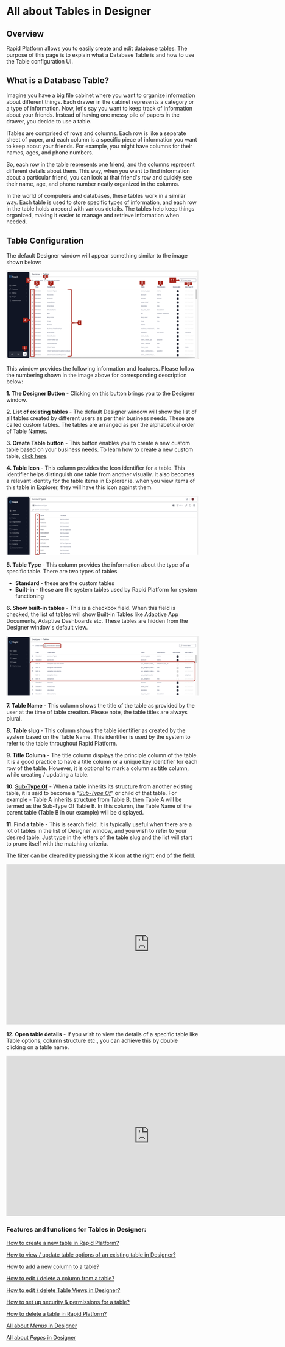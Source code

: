 # All about Tables in Designer

## Overview

Rapid Platform allows you to easily create and edit database tables. The purpose of this page is to explain what a Database Table is and how to use the Table configuration UI.

## What is a Database Table?

Imagine you have a big file cabinet where you want to organize information about different things. Each drawer in the cabinet represents a category or a type of information. Now, let's say you want to keep track of information about your friends. Instead of having one messy pile of papers in the drawer, you decide to use a table.

ITables are comprised of rows and columns. Each row is like a separate sheet of paper, and each column is a specific piece of information you want to keep about your friends. For example, you might have columns for their names, ages, and phone numbers.

So, each row in the table represents one friend, and the columns represent different details about them. This way, when you want to find information about a particular friend, you can look at that friend's row and quickly see their name, age, and phone number neatly organized in the columns.

In the world of computers and databases, these tables work in a similar way. Each table is used to store specific types of information, and each row in the table holds a record with various details. The tables help keep things organized, making it easier to manage and retrieve information when needed.

## Table Configuration

The default Designer window will appear something similar to the image shown below:

![Table Configuration Image](TableConfigurationImg.png)

This window provides the following information and features. Please follow the numbering shown in the image above for corresponding description below:

**1. The Designer Button** - Clicking on this button brings you to the Designer window.

**2. List of existing tables** - The default Designer window will show the list of all tables created by different users as per their business needs. These are called custom tables. The tables are arranged as per the alphabetical order of Table Names.

**3. Create Table button** - This button enables you to create a new custom table based on your business needs. To learn how to create a new custom table, [click here](/docs/Rapid/4-Keyper%20Manual/2-Designer/1-Tables/3-creating-tables/3-creating-tables.md "How to create a new table in Designer?").

**4. Table Icon** - This column provides the Icon identifier for a table. This identifier helps distinguish one table from another visually. It also becomes a relevant identity for the table items in Explorer ie. when you view items of this table in Explorer, they will have this icon against them.

![Table Icon](TableIconsImg.png)

**5. Table Type** - This column provides the information about the type of a specific table. There are two types of tables

- **Standard** - these are the custom tables
- **Built-in** - these are the system tables used by Rapid Platform for system functioning

**6. Show built-in tables** - This is a checkbox field. When this field is checked, the list of tables will show Built-in Tables like Adaptive App Documents, Adaptive Dashboards etc. These tables are hidden from the Designer window's default view.

![Show built in tables](ShowBuiltInTablesButtonImg.png)

**7. Table Name** - This column shows the title of the table as provided by the user at the time of table creation. Please note, the table titles are always plural.

**8. Table slug** - This column shows the table identifier as created by the system based on the Table Name. This identifier is used by the system to refer to the table throughout Rapid Platform.

**9. Title Column** - The title column displays the principle column of the table. It is a good practice to have a title column or a unique key identifier for each row of the table. However, it is optional to mark a column as title column, while creating / updating a table.

**10. [Sub-Type Of](</docs/Rapid/3-User Manual/glossary/glossary.md#inherit-tables> "Inherit Table / Sub-Type Of")** - When a table inherits its structure from another existing table, it is said to become a "[*Sub-Type Of*](</docs/Rapid/3-User Manual/glossary/glossary.md#inherit-tables> "Inherit Table / Sub-Type Of")" or child of that table. For example - Table A inherits structure from Table B, then Table A will be termed as the Sub-Type Of Table B. In this column, the Table Name of the parent table (Table B in our example) will be displayed.

**11. Find a table** - This is search field. It is typically useful when there are a lot of tables in the list of Designer window, and you wish to refer to your desired table. Just type in the letters of the table slug and the list will start to prune itself with the matching criteria.

The filter can be cleared by pressing the X icon at the right end of the field.  
  
<iframe allowfullscreen="allowfullscreen" frameborder="0" height="420" src="https://www.youtube.com/embed/sRT_0-fF1y0?si=dHxbFre5Pjxis34i" title="YouTube video player" width="750"></iframe>

**12. Open table details** - If you wish to view the details of a specific table like Table options, column structure etc., you can achieve this by double clicking on a table name.  
  
<iframe allowfullscreen="allowfullscreen" frameborder="0" height="420" src="https://www.youtube.com/embed/GUyFwOgXU6M?si=JyHftwataRuuJY0o" title="YouTube video player" width="750"></iframe>

### Features and functions for Tables in Designer:

[How to create a new table in Rapid Platform?](/docs/Rapid/4-Keyper%20Manual/2-Designer/1-Tables/3-creating-tables/3-creating-tables.md "How to create a new data table in Designer?")

[How to view / update table options of an existing table in Designer?](/docs/Rapid/4-Keyper%20Manual/2-Designer/1-Tables/5-Table%20Configuration%20Guides/how-to-view-update-table-options-of-a-table/how-to-view-update-table-options-of-a-table.md "How to view / update table options of an existing table in Designer?")

[How to add a new column to a table?](/docs/Rapid/4-Keyper%20Manual/2-Designer/1-Tables/5-Table%20Configuration%20Guides/how-to-add-columns-to-a-data-table/how-to-add-columns-to-a-data-table.md "How to add columns to a data table?")

[How to edit / delete a column from a table?](/docs/Rapid/4-Keyper%20Manual/2-Designer/1-Tables/5-Table%20Configuration%20Guides/how-to-edit-delete-a-column-from-a-table/how-to-edit-delete-a-column-from-a-table.md "How to edit / delete a column from a table?")

[How to edit / delete Table Views in Designer?](/docs/Rapid/4-Keyper%20Manual/2-Designer/1-Tables/5-Table%20Configuration%20Guides/how-to-edit-delete-table-views-in-designer/how-to-edit-delete-table-views-in-designer.md "How to edit / delete table views in Designer?")

[How to set up security &amp; permissions for a table? ](/docs/Rapid/4-Keyper%20Manual/2-Designer/1-Tables/5-Table%20Configuration%20Guides/how-to-set-up-security-permissions-for-a-table/how-to-set-up-security-permissions-for-a-table.md "How to set up security & permissions for a table?")

[How to delete a table in Rapid Platform?](/docs/Rapid/4-Keyper%20Manual/2-Designer/1-Tables/4-deleting-tables/4-deleting-tables.md "How to delete a table in Rapid Platform?")

[All about *Menus* in Designer](/docs/Rapid/4-Keyper%20Manual/2-Designer/3-Menus/3-Menus.md "All about Menus in Designer")

[All about *Pages* in Designer](/docs/Rapid/4-Keyper%20Manual/2-Designer/2-Pages/1-all-about-pages-in-designer.md "All about Menus in Designer")